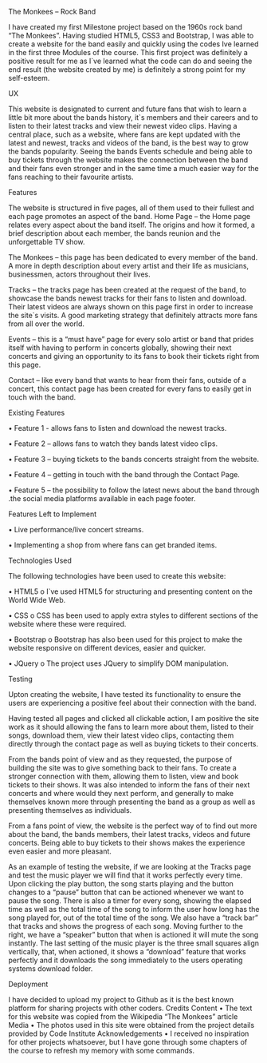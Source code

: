 The Monkees – Rock Band

I have created my first Milestone project based on the 1960s rock band “The Monkees”. Having studied HTML5, CSS3 and Bootstrap, I was able to create a website for the band easily and quickly using the codes Ive learned in the first three Modules of the course. This first project was definitely a positive result for me as I`ve learned what the code can do and seeing the end result (the website created by me) is definitely a strong point for my self-esteem.



UX

This website is designated to current and future fans that wish to learn a little bit more about the bands history, it`s members and their careers and to listen to their latest tracks and view their newest video clips. Having a central place, such as a website, where fans are kept updated with the latest and newest, tracks and videos of the band, is the best way to grow the bands popularity. Seeing the bands Events schedule and being able to buy tickets through the website makes the connection between the band and their fans even stronger and in the same time a much easier way for the fans reaching to their favourite artists.



Features

The website is structured in five pages, all of them used to their fullest and each page promotes an aspect of the band. Home Page – the Home page relates every aspect about the band itself. The origins and how it formed, a brief description about each member, the bands reunion and the unforgettable TV show.

The Monkees – this page has been dedicated to every member of the band. A more in depth description about every artist and their life as musicians, businessmen, actors throughout their lives.

Tracks – the tracks page has been created at the request of the band, to showcase the bands newest tracks for their fans to listen and download. Their latest videos are always shown on this page first in order to increase the site`s visits. A good marketing strategy that definitely attracts more fans from all over the world.

Events – this is a “must have” page for every solo artist or band that prides itself with having to perform in concerts globally, showing their next concerts and giving an opportunity to its fans to book their tickets right from this page.

Contact – like every band that wants to hear from their fans, outside of a concert, this contact page has been created for every fans to easily get in touch with the band.



Existing Features

•	Feature 1 - allows fans to listen and download the newest tracks.

•	Feature 2 – allows fans to watch they bands latest video clips.

•	Feature 3 – buying tickets to the bands concerts straight from the website.

•	Feature 4 – getting in touch with the band through the Contact Page.

•	Feature 5 – the possibility to follow the latest news about the band through .the social media platforms available in each page footer.



Features Left to Implement

•	Live performance/live concert streams.

•	Implementing a shop from where fans can get branded items.



Technologies Used

The following technologies have been used to create this website:

•	HTML5 o	I`ve used HTML5 for structuring and presenting content on the World Wide Web.

•	CSS o	CSS has been used to apply extra styles to different sections of the website where these were required.

•	Bootstrap o	Bootstrap has also been used for this project to make the website responsive on different devices, easier and quicker.

•	JQuery o	The project uses JQuery to simplify DOM manipulation.



Testing

Upton creating the website, I have tested its functionality to ensure the users are experiencing a positive feel about their connection with the band.

Having tested all pages and clicked all clickable action, I am positive the site work as it should allowing the fans to learn more about them, listed to their songs, download them, view their latest video clips, contacting them directly through the contact page as well as buying tickets to their concerts.

From the bands point of view and as they requested, the purpose of building the site was to give something back to their fans. To create a stronger connection with them, allowing them to listen, view and book tickets to their shows. It was also intended to inform the fans of their next concerts and where would they next perform, and generally to make themselves known more through presenting the band as a group as well as presenting themselves as individuals.

From a fans point of view, the website is the perfect way of to find out more about the band, the bands members, their latest tracks, videos and future concerts. Being able to buy tickets to their shows makes the experience even easier and more pleasant.

As an example of testing the website, if we are looking at the Tracks page and test the music player we will find that it works perfectly every time. Upon clicking the play button, the song starts playing and the button changes to a “pause” button that can be actioned whenever we want to pause the song. There is also a timer for every song, showing the elapsed time as well as the total time of the song to inform the user how long has the song played for, out of the total time of the song. We also have a “track bar” that tracks and shows the progress of each song. Moving further to the right, we have a “speaker” button that when is actioned it will mute the song instantly. The last setting of the music player is the three small squares align vertically, that, when actioned, it shows a “download” feature that works perfectly and it downloads the song immediately to the users operating systems download folder.



Deployment

I have decided to upload my project to Github as it is the best known platform for sharing projects with other coders. Credits Content •	The text for this website was copied from the Wikipedia “The Monkees” article Media •	The photos used in this site were obtained from the project details provided by Code Institute Acknowledgements •	I received no inspiration for other projects whatsoever, but I have gone through some chapters of the course to refresh my memory with some commands.
